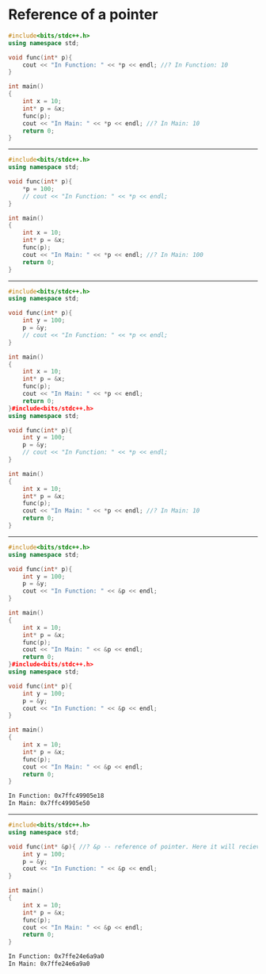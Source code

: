 # Reference of a pointer

```c++
#include<bits/stdc++.h>
using namespace std;

void func(int* p){
    cout << "In Function: " << *p << endl; //? In Function: 10
}

int main()
{
    int x = 10;
    int* p = &x;
    func(p);
    cout << "In Main: " << *p << endl; //? In Main: 10
    return 0;
}
```

------------------------------------------------------------------------------------------------------------------------------------

```c++
#include<bits/stdc++.h>
using namespace std;

void func(int* p){
    *p = 100;
    // cout << "In Function: " << *p << endl;
}

int main()
{
    int x = 10;
    int* p = &x;
    func(p);
    cout << "In Main: " << *p << endl; //? In Main: 100
    return 0;
}
```

----------------------------------------------------------------------------------------------------------------------------------------

```c++
#include<bits/stdc++.h>
using namespace std;

void func(int* p){
    int y = 100;
    p = &y;
    // cout << "In Function: " << *p << endl;
}

int main()
{
    int x = 10;
    int* p = &x;
    func(p);
    cout << "In Main: " << *p << endl;
    return 0;
}#include<bits/stdc++.h>
using namespace std;

void func(int* p){
    int y = 100;
    p = &y;
    // cout << "In Function: " << *p << endl;
}

int main()
{
    int x = 10;
    int* p = &x;
    func(p);
    cout << "In Main: " << *p << endl; //? In Main: 10
    return 0;
}
```

--------------------------------------------------------------------------------------------------------------------------------------------

```c++
#include<bits/stdc++.h>
using namespace std;

void func(int* p){
    int y = 100;
    p = &y;
    cout << "In Function: " << &p << endl;
}

int main()
{
    int x = 10;
    int* p = &x;
    func(p);
    cout << "In Main: " << &p << endl;
    return 0;
}#include<bits/stdc++.h>
using namespace std;

void func(int* p){
    int y = 100;
    p = &y;
    cout << "In Function: " << &p << endl;
}

int main()
{
    int x = 10;
    int* p = &x;
    func(p);
    cout << "In Main: " << &p << endl;
    return 0;
}
```
```bash
In Function: 0x7ffc49905e18
In Main: 0x7ffc49905e50
```

---------------------------------------------------------------------------------------------------------------------------------------

```c++
#include<bits/stdc++.h>
using namespace std;

void func(int* &p){ //? &p -- reference of pointer. Here it will recieve same pointer as main function not a copy of pointer of main function
    int y = 100;
    p = &y;
    cout << "In Function: " << &p << endl;
}

int main()
{
    int x = 10;
    int* p = &x;
    func(p);
    cout << "In Main: " << &p << endl;
    return 0;
}
```
```bash
In Function: 0x7ffe24e6a9a0
In Main: 0x7ffe24e6a9a0
```
